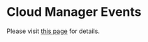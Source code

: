 # Cloud Manager Events

Please visit [this page](/experience-cloud/cloud-manager/guides/getting-started/create-event-integration/) for details.